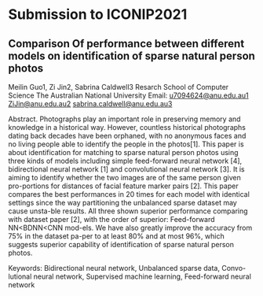# Submission to ICONIP2021
## Comparison Of performance between different models on identification of sparse natural person photos
Meilin Guo1, Zi Jin2, Sabrina Caldwell3
Resarch School of Computer Science
The Australian National University
Email: u7094624@anu.edu.au1 ZiJin@anu.edu.au2  sabrina.caldwell@anu.edu.au3

Abstract. Photographs play an important role in preserving memory and knowledge in a historical way. However, countless historical photographs dating back decades have been orphaned, with no anonymous faces and no living people able to identify the people in the photos[1]. This paper is about identification for matching to sparse natural person photos using three kinds of models including simple feed-forward neural network [4], bidirectional neural network [1] and convolutional neural network [3]. It is aiming to identify whether the two images are of the same person given pro-portions for distances of facial feature marker pairs [2]. This paper compares the best performances in 20 times for each model with identical settings since the way partitioning the unbalanced sparse dataset may cause unsta-ble results. All three shown superior performance comparing with dataset paper [2], with the order of superior: Feed-forward NN<BDNN<CNN mod-els. We have also greatly improve the accuracy from 75% in the dataset pa-per to at least 80% and at most 96%, which suggests superior capability of identification of sparse natural person photos.

Keywords: Bidirectional neural network, Unbalanced sparse data, Convo-lutional neural network, Supervised machine learning, Feed-forward neural network



